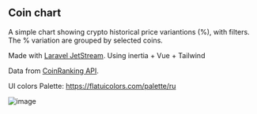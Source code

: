 ## Coin chart

A simple chart showing crypto historical price variantions (%), with filters.
The % variation are grouped by selected coins.

Made with [Laravel JetStream](https://jetstream.laravel.com/2.x/stacks/inertia.html).
Using inertia + Vue + Tailwind

Data from [CoinRanking API](https://developers.coinranking.com/api).

UI colors Palette: https://flatuicolors.com/palette/ru

![image](https://user-images.githubusercontent.com/3100356/136844424-193f57c9-3c4b-4bbc-87ec-9730e8644b97.png)
